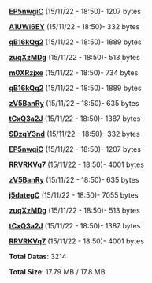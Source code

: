 [**EP5nwgiC**](/data/EP5nwgiC.txt) (15/11/22 - 18:50)- 1207 bytes

[**A1UWi6EY**](/data/A1UWi6EY.txt) (15/11/22 - 18:50)- 332 bytes

[**qB16kQg2**](/data/qB16kQg2.txt) (15/11/22 - 18:50)- 1889 bytes

[**zuqXzMDg**](/data/zuqXzMDg.txt) (15/11/22 - 18:50)- 513 bytes

[**m0XRzjxe**](/data/m0XRzjxe.txt) (15/11/22 - 18:50)- 734 bytes

[**qB16kQg2**](/data/qB16kQg2.txt) (15/11/22 - 18:50)- 1889 bytes

[**zV5BanRy**](/data/zV5BanRy.txt) (15/11/22 - 18:50)- 635 bytes

[**tCxQ3a2J**](/data/tCxQ3a2J.txt) (15/11/22 - 18:50)- 1387 bytes

[**SDzqY3nd**](/data/SDzqY3nd.txt) (15/11/22 - 18:50)- 332 bytes

[**EP5nwgiC**](/data/EP5nwgiC.txt) (15/11/22 - 18:50)- 1207 bytes

[**RRVRKVq7**](/data/RRVRKVq7.txt) (15/11/22 - 18:50)- 4001 bytes

[**zV5BanRy**](/data/zV5BanRy.txt) (15/11/22 - 18:50)- 635 bytes

[**j5dategC**](/data/j5dategC.txt) (15/11/22 - 18:50)- 7055 bytes

[**zuqXzMDg**](/data/zuqXzMDg.txt) (15/11/22 - 18:50)- 513 bytes

[**tCxQ3a2J**](/data/tCxQ3a2J.txt) (15/11/22 - 18:50)- 1387 bytes

[**RRVRKVq7**](/data/RRVRKVq7.txt) (15/11/22 - 18:50)- 4001 bytes

**Total Datas**: 3214

**Total Size**: 17.79 MB / 17.8 MB